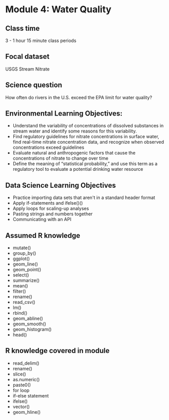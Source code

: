 # Module 4: Water Quality

## Class time

3 - 1 hour 15 minute class periods

## Focal dataset

USGS Stream Nitrate

## Science question

How often do rivers in the U.S. exceed the EPA limit for water quality?

## Environmental Learning Objectives:

* Understand the variability of concentrations of dissolved substances in stream
  water and identify some reasons for this variability. 
* Find regulatory guidelines for nitrate concentrations in surface water, find 
  real-time nitrate concentration data, and recognize when observed 
  concentrations exceed guidelines
* Evaluate natural and anthropogenic factors that cause the concentrations of 
  nitrate to change over time
* Define the meaning of “statistical probability,” and use this term as a 
  regulatory tool to evaluate a potential drinking water resource

## Data Science Learning Objectives

* Practice importing data sets that aren't in a standard header format
* Apply if-statements and ifelse()()
* Apply loops for scaling-up analyses
* Pasting strings and numbers together
* Communicating with an API

## Assumed R knowledge

* mutate()
* group_by()
* ggplot()
* geom_line()
* geom_point()
* select()
* summarize()
* mean()
* filter()
* rename()
* read_csv()
* lm()
* rbind()
* geom_abline()
* geom_smooth()
* geom_histogram()
* head()

## R knowledge covered in module

* read_delim()
* rename()
* slice()
* as.numeric()
* paste0()
* for loop
* if-else statement
* ifelse()
* vector()
* geom_hline()
